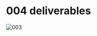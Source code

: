 # 004 deliverables

![003](https://user-images.githubusercontent.com/12868082/151685692-8f2250de-114d-4a51-ac56-ef1d602e4639.gif)